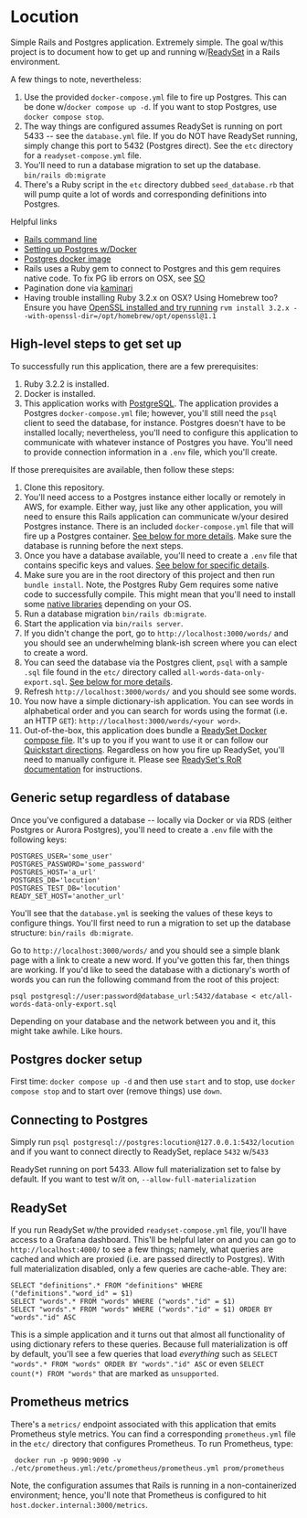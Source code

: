 # Locution

Simple Rails and Postgres application. Extremely simple. The goal w/this project is to document how to get up and running w/[ReadySet](https://github.com/readysettech/readyset) in a Rails environment.

A few things to note, nevertheless:

 1. Use the provided `docker-compose.yml` file to fire up Postgres. This can be done w/`docker compose up -d`. If you want to stop Postgres, use `docker compose stop`. 
 2. The way things are configured assumes ReadySet is running on port 5433 -- see the `database.yml` file. If you do NOT have ReadySet running, simply change this port to 5432 (Postgres direct).  See the `etc`
 directory for a `readyset-compose.yml` file.  
 3. You'll need to run a database migration to set up the database. `bin/rails db:migrate`
 4. There's a Ruby script in the `etc` directory dubbed `seed_database.rb` that will pump quite a lot of words and corresponding definitions into Postgres. 
 

Helpful links

* [Rails command line](https://guides.rubyonrails.org/command_line.html)
* [Setting up Postgres w/Docker](https://geshan.com.np/blog/2021/12/docker-postgres/)
* [Postgres docker image](https://hub.docker.com/_/postgres)
* Rails uses a Ruby gem to connect to Postgres and this gem requires native code. To fix PG lib errors on OSX, see [SO](https://stackoverflow.com/questions/6209797/cant-find-the-postgresql-client-library-libpq)
* Pagination done via [kaminari](https://betterprogramming.pub/pagination-in-rails-b3a9ba25b3c3)
* Having trouble installing Ruby 3.2.x on OSX? Using Homebrew too? Ensure you have [OpenSSL installed and try running](https://github.com/rvm/rvm/issues/5261) `rvm install 3.2.x --with-openssl-dir=/opt/homebrew/opt/openssl@1.1`

## High-level steps to get set up 

To successfully run this application, there are a few prerequisites: 

1. Ruby 3.2.2 is installed. 
2. Docker is installed.
3. This application works with [PostgreSQL](https://www.postgresql.org/). The application provides a Postgres `docker-compose.yml` file; however, you'll still need the `psql` client to seed the database, for instance. Postgres doesn't have to be installed locally; nevertheless, you'll need to configure this application to communicate with whatever instance of Postgres you have. You'll need to provide connection information in a `.env` file, which you'll create. 

If those prerequisites are available, then follow these steps: 

1. Clone this repository. 
2. You'll need access to a Postgres instance either locally or remotely in AWS, for example. Either way, just like any other application, you will need to ensure this Rails application can communicate w/your desired Postgres instance. There is an included `docker-compose.yml` file that will fire up a Postgres container. [See below for more details](#postgres-docker-setup). Make sure the database is running before the next steps.
3. Once you have a database available, you'll need to create a `.env` file that contains specific keys and values. [See below for specific details](#generic-setup-regardless-of-database). 
4. Make sure you are in the root directory of this project and then run `bundle install`. Note, the Postgres Ruby Gem requires some native code to successfully compile. This might mean that you'll need to install some [native libraries](https://stackoverflow.com/questions/6209797/cant-find-the-postgresql-client-library-libpq) depending on your OS. 
5. Run a database migration `bin/rails db:migrate`. 
6. Start the application via `bin/rails server`. 
7. If you didn't change the port, go to `http://localhost:3000/words/` and you should see an underwhelming blank-ish screen where you can elect to create a word. 
8. You can seed the database via the Postgres client, `psql` with a sample `.sql` file found in the `etc/` directory called `all-words-data-only-export.sql`. [See below for more details](#generic-setup-regardless-of-database).
9. Refresh `http://localhost:3000/words/` and you should see some words. 
10. You now have a simple dictionary-ish application. You can see words in alphabetical order and you can search for words using the format (i.e. an HTTP `GET`): `http://localhost:3000/words/<your word>`.
11. Out-of-the-box, this application does bundle a [ReadySet Docker compose file](#readyset). It's up to you if you want to use it or can follow our [Quickstart directions](https://docs.readyset.io/deploy/deploy-with-docker). Regardless on how you fire up ReadySet, you'll need to manually configure it. Please see [ReadySet's RoR documentation](https://docs.readyset.io/connect/connect-an-application-via-an-orm/ruby-on-rails-with-readyset) for instructions.  

## Generic setup regardless of database

Once you've configured a database -- locally via Docker or via RDS (either Postgres or Aurora Postgres), you'll need to create a `.env` file with the following keys:

```
POSTGRES_USER='some_user'
POSTGRES_PASSWORD='some_password'
POSTGRES_HOST='a_url'
POSTGRES_DB='locution'
POSTGRES_TEST_DB='locution'
READY_SET_HOST='another_url'
```

You'll see that the `database.yml` is seeking the values of these keys to configure things. You'll first need to run a migration to set up the database structure: `bin/rails db:migrate`. 

Go to `http://localhost:3000/words/` and you should see a simple blank page with a link to create a new word. If you've gotten this far, then things are working. If you'd like to seed the database with a dictionary's worth of words you can run the following command from the root of this project:

```
psql postgresql://user:password@database_url:5432/database < etc/all-words-data-only-export.sql
```

Depending on your database and the network between you and it, this might take awhile. Like hours. 

## Postgres docker setup

First time: `docker compose up -d` and then use `start` and to stop, use `docker compose stop` and to start over (remove things) use `down`. 

## Connecting to Postgres

Simply run `psql postgresql://postgres:locution@127.0.0.1:5432/locution` and if you want to connect directly to ReadySet, replace `5432` w/`5433`

ReadySet running on port 5433. Allow full materialization set to false by default. If you want to test w/it on, `--allow-full-materialization`

## ReadySet

If you run ReadySet w/the provided `readyset-compose.yml` file, you'll have access to a Grafana dashboard. This'll be helpful later on and you can go to `http://localhost:4000/` to see a few things; namely, what queries are cached and which are proxied (i.e. are passed directly to Postgres). With full materialization disabled, only a few queries are cache-able. They are:

```
SELECT "definitions".* FROM "definitions" WHERE ("definitions"."word_id" = $1)
SELECT "words".* FROM "words" WHERE ("words"."id" = $1)
SELECT "words".* FROM "words" WHERE ("words"."id" = $1) ORDER BY "words"."id" ASC
```

This is a simple application and it turns out that almost all functionality of using dictionary refers to these queries. Because full materialization is off by default, you'll see a few queries that load _everything_ such as `SELECT "words".* FROM "words" ORDER BY "words"."id" ASC` or even `SELECT count(*) FROM "words"` that are marked as `unsupported`. 

## Prometheus metrics

There's a `metrics/` endpoint associated with this application that emits Prometheus style metrics. You can find a corresponding `prometheus.yml` file in the `etc/` directory that configures Prometheus. To run Prometheus, type:

```
 docker run -p 9090:9090 -v ./etc/prometheus.yml:/etc/prometheus/prometheus.yml prom/prometheus
```

Note, the configuration assumes that Rails is running in a non-containerized environment; hence, you'll note that Prometheus is configured to hit `host.docker.internal:3000/metrics`. 
